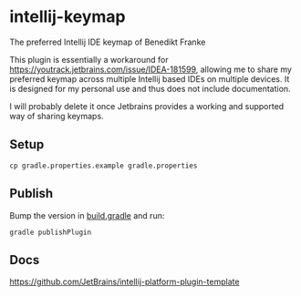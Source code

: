 # intellij-keymap

The preferred Intellij IDE keymap of Benedikt Franke

This plugin is essentially a workaround for https://youtrack.jetbrains.com/issue/IDEA-181599,
allowing me to share my preferred keymap across multiple Intellij based IDEs on multiple devices.
It is designed for my personal use and thus does not include documentation.

I will probably delete it once Jetbrains provides a working and supported way of sharing keymaps.

## Setup

    cp gradle.properties.example gradle.properties

## Publish

Bump the version in [build.gradle](build.gradle.kts) and run:

    gradle publishPlugin

## Docs

https://github.com/JetBrains/intellij-platform-plugin-template
